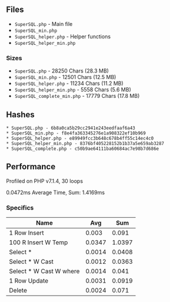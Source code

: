 ## Files

* `SuperSQL.php` - Main file
* `SuperSQL_min.php`
* `SuperSQL_helper.php` - Helper functions
* `SuperSQL_helper_min.php`

### Sizes

* `SuperSQL.php` - 28250 Chars (28.3 MB)
* `SuperSQL_min.php` - 12501 Chars (12.5 MB)
* `SuperSQL_helper.php` - 11234 Chars (11.2 MB)
* `SuperSQL_helper_min.php` - 5558 Chars (5.6 MB)
* `SuperSQL_complete_min.php` - 17779 Chars (17.8 MB)

## Hashes

```
* SuperSQL.php - 6b8a0ca5b29cc2941e243eedfaaf6a43
* SuperSQL_min.php - f8e4fa363345276e1a908322ef10b969
* SuperSQL_helper.php - e89949fcc3b648c678b4ff55c14ec4c0
* SuperSQL_helper_min.php - 8376bf405228152b1b37a5e659ab3287
* SuperSQL_complete.php - c50b9ae64111ba60684ac7e98b7d686e
```

## Performance

Profiled on PHP v7.1.4, 30 loops


0.0472ms Average Time, Sum: 1.4169ms

### Specifics

| Name                    |  Avg   |  Sum   |
|-------------------------|--------|--------|
| 1 Row Insert            | 0.003 | 0.091 |
| 100 R Insert W Temp     | 0.0347 | 1.0397 |
| Select *                | 0.0014 | 0.0408 |
| Select * W Cast         | 0.0012 | 0.0363 |
| Select * W Cast W where | 0.0014 | 0.041 |
| 1 Row Update            | 0.0031 | 0.0919 |
| Delete                  | 0.0024 | 0.071 |
